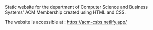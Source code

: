 Static website for the department of Computer Science and Business Systems' ACM Membership created using HTML and CSS.

The website is accessible at : https://acm-csbs.netlify.app/
